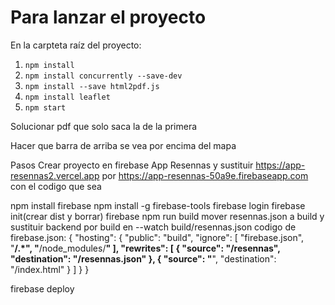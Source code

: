 # Para lanzar el proyecto

En la carpteta raíz del proyecto:

1. `npm install`
2. `npm install concurrently --save-dev`
3. `npm install --save html2pdf.js`
4. `npm install leaflet`
5. `npm start`

Solucionar pdf que solo saca la de la primera

Hacer que barra de arriba se vea por encima del mapa

Pasos
Crear proyecto en firebase App Resennas y sustituir https://app-resennas2.vercel.app por https://app-resennas-50a9e.firebaseapp.com con el codigo que sea

npm install firebase
npm install -g firebase-tools
firebase login
firebase init(crear dist y borrar)
firebase
npm run build
mover resennas.json a build y sustituir backend por build en --watch build/resennas.json
codigo de firebase.json: 
{
  "hosting": {
    "public": "build",
    "ignore": [
      "firebase.json",
      "**/.*",
      "**/node_modules/**"
    ],
    "rewrites": [
      {
        "source": "/resennas",
        "destination": "/resennas.json"
      },
      {
        "source": "**",
        "destination": "/index.html"
      }
    ]
  }
}
 
firebase deploy


